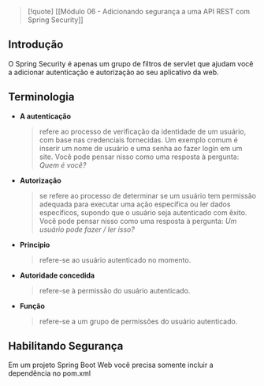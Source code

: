 
> [!quote] [[Módulo 06 - Adicionando segurança a uma API REST com Spring Security]]

## Introdução

O Spring Security é apenas um grupo de filtros de servlet que ajudam você a adicionar autenticação e autorização ao seu aplicativo da web.

## Terminologia

- **A autenticação**
	> refere ao processo de verificação da identidade de um usuário, com base nas credenciais fornecidas. Um exemplo comum é inserir um nome de usuário e uma senha ao fazer login em um site. Você pode pensar nisso como uma resposta à pergunta: _Quem é você?_
	
- **Autorização**
	> se refere ao processo de determinar se um usuário tem permissão adequada para executar uma ação específica ou ler dados específicos, supondo que o usuário seja autenticado com êxito. Você pode pensar nisso como uma resposta à pergunta: _Um usuário pode fazer / ler isso?_
	
- **Princípio**
	> refere-se ao usuário autenticado no momento.
	
- **Autoridade concedida**
	> refere-se à permissão do usuário autenticado.
	
- **Função** 
	> refere-se a um grupo de permissões do usuário autenticado.


## Habilitando Segurança

Em um projeto Spring Boot Web você precisa somente incluir a dependência no pom.xml

